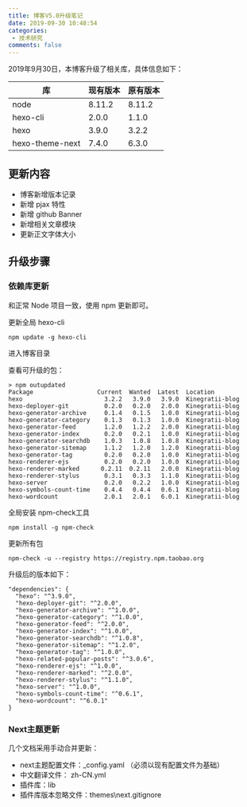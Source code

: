 ```yaml
---
title: 博客V5.0升级笔记
date: 2019-09-30 10:48:54
categories:
 - 技术研究
comments: false
---
```


2019年9月30日，本博客升级了相关库，具体信息如下：

| 库              | 现有版本 | 原有版本 |
| --------------- | -------- | -------- |
| node            | 8.11.2   | 8.11.2   |
| hexo-cli        | 2.0.0    | 1.1.0    |
| hexo            | 3.9.0    | 3.2.2    |
| hexo-theme-next | 7.4.0    | 6.3.0    |

<!-- more -->

## 更新内容

- 博客新增版本记录
- 新增 pjax 特性
- 新增 github Banner
- 新增相关文章模块
- 更新正文字体大小

## 升级步骤

### 依赖库更新

和正常 Node 项目一致，使用 npm 更新即可。

更新全局 hexo-cli

```shell
npm update -g hexo-cli
```

进入博客目录

查看可升级的包：

```
> npm outupdated
Package                  Current  Wanted  Latest  Location
hexo                       3.2.2   3.9.0   3.9.0  Kinegratii-blog
hexo-deployer-git          0.2.0   0.2.0   2.0.0  Kinegratii-blog
hexo-generator-archive     0.1.4   0.1.5   1.0.0  Kinegratii-blog
hexo-generator-category    0.1.3   0.1.3   1.0.0  Kinegratii-blog
hexo-generator-feed        1.2.0   1.2.2   2.0.0  Kinegratii-blog
hexo-generator-index       0.2.0   0.2.1   1.0.0  Kinegratii-blog
hexo-generator-searchdb    1.0.3   1.0.8   1.0.8  Kinegratii-blog
hexo-generator-sitemap     1.1.2   1.2.0   1.2.0  Kinegratii-blog
hexo-generator-tag         0.2.0   0.2.0   1.0.0  Kinegratii-blog
hexo-renderer-ejs          0.2.0   0.2.0   1.0.0  Kinegratii-blog
hexo-renderer-marked      0.2.11  0.2.11   2.0.0  Kinegratii-blog
hexo-renderer-stylus       0.3.1   0.3.3   1.1.0  Kinegratii-blog
hexo-server                0.2.0   0.2.2   1.0.0  Kinegratii-blog
hexo-symbols-count-time    0.4.4   0.4.4   0.6.1  Kinegratii-blog
hexo-wordcount             2.0.1   2.0.1   6.0.1  Kinegratii-blog
```

全局安装 npm-check工具

```shell
npm install -g npm-check
```

更新所有包

```shell
npm-check -u --registry https://registry.npm.taobao.org
```

升级后的版本如下：

```
"dependencies": {
  "hexo": "^3.9.0",
  "hexo-deployer-git": "^2.0.0",
  "hexo-generator-archive": "^1.0.0",
  "hexo-generator-category": "^1.0.0",
  "hexo-generator-feed": "^2.0.0",
  "hexo-generator-index": "^1.0.0",
  "hexo-generator-searchdb": "^1.0.8",
  "hexo-generator-sitemap": "^1.2.0",
  "hexo-generator-tag": "^1.0.0",
  "hexo-related-popular-posts": "^3.0.6",
  "hexo-renderer-ejs": "^1.0.0",
  "hexo-renderer-marked": "^2.0.0",
  "hexo-renderer-stylus": "^1.1.0",
  "hexo-server": "^1.0.0",
  "hexo-symbols-count-time": "^0.6.1",
  "hexo-wordcount": "^6.0.1"
}
```

### Next主题更新

几个文档采用手动合并更新：

- next主题配置文件：_config.yaml  （必须以现有配置文件为基础）
- 中文翻译文件： zh-CN.yml
- 插件库：lib
- 插件库版本忽略文件：themes\next\.gitignore
